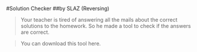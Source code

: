 #Solution Checker
##by SLAZ (Reversing) 

> Your teacher is tired of answering all the mails about the correct solutions to the homework. So he made a tool to check if the answers are correct.

> You can download this tool here.

